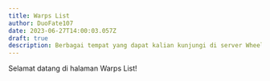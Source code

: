 ```yaml
---
title: Warps List
author: DuoFate107
date: 2023-06-27T14:00:03.057Z
draft: true
description: Berbagai tempat yang dapat kalian kunjungi di server Wheelcraft Indonesia.
---
```

Selamat datang di halaman Warps List!